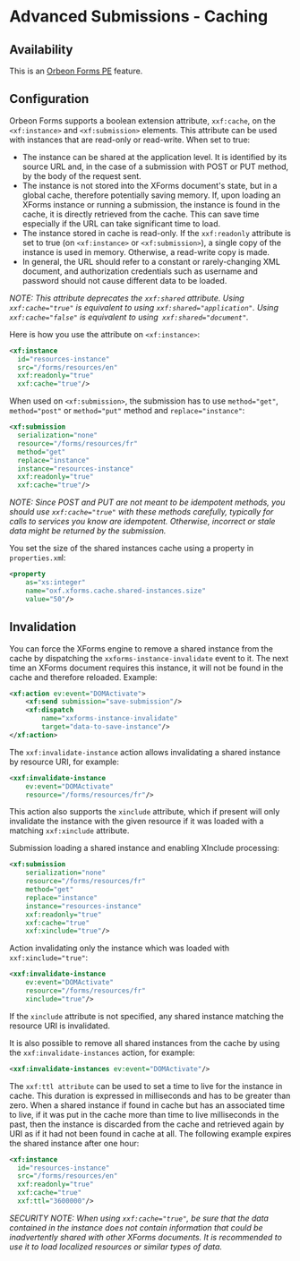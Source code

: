 # Advanced Submissions - Caching

<!-- toc -->

## Availability

This is an [Orbeon Forms PE](http://www.orbeon.com/download) feature.

## Configuration

Orbeon Forms supports a boolean extension attribute, `xxf:cache`, on the `<xf:instance>` and `<xf:submission>` elements. This attribute can be used with instances that are read-only or read-write. When set to true:

* The instance can be shared at the application level. It is identified by its source URL and, in the case of a submission with POST or PUT method, by the body of the request sent.
* The instance is not stored into the XForms document's state, but in a global cache, therefore potentially saving memory. If, upon loading an XForms instance or running a submission, the instance is found in the cache, it is directly retrieved from the cache. This can save time especially if the URL can take significant time to load.
* The instance stored in cache is read-only. If the `xxf:readonly` attribute is set to true (on `<xf:instance>` or `<xf:submission>`), a single copy of the instance is used in memory. Otherwise, a read-write copy is made.
* In general, the URL should refer to a constant or rarely-changing XML document, and authorization credentials such as username and password should not cause different data to be loaded.

_NOTE: This attribute deprecates the `xxf:shared` attribute. Using `xxf:cache="true"` is equivalent to using `xxf:shared="application"`. Using `xxf:cache="false"` is equivalent to using` xxf:shared="document"`._

Here is how you use the attribute on `<xf:instance>`:

```xml
<xf:instance
  id="resources-instance"
  src="/forms/resources/en"
  xxf:readonly="true"
  xxf:cache="true"/>
```

When used on `<xf:submission>`, the submission has to use `method="get"`, `method="post"` or `method="put"` method and `replace="instance"`:

```xml
<xf:submission
  serialization="none"
  resource="/forms/resources/fr"
  method="get"
  replace="instance"
  instance="resources-instance"
  xxf:readonly="true"
  xxf:cache="true"/>
```

_NOTE: Since POST and PUT are not meant to be idempotent methods, you should use `xxf:cache="true"` with these methods carefully, typically for calls to services you know are idempotent. Otherwise, incorrect or stale data might be returned by the submission._

You set the size of the shared instances cache using a property in `properties.xm`l:

```xml
<property 
    as="xs:integer" 
    name="oxf.xforms.cache.shared-instances.size" 
    value="50"/>
```

## Invalidation

You can force the XForms engine to remove a shared instance from the cache by dispatching the `xxforms-instance-invalidate` event to it. The next time an XForms document requires this instance, it will not be found in the cache and therefore reloaded. Example:

```xml
<xf:action ev:event="DOMActivate">
    <xf:send submission="save-submission"/>
    <xf:dispatch 
        name="xxforms-instance-invalidate" 
        target="data-to-save-instance"/>
</xf:action>
```

The `xxf:invalidate-instance` action allows invalidating a shared instance by resource URI, for example:

```xml
<xxf:invalidate-instance 
    ev:event="DOMActivate" 
    resource="/forms/resources/fr"/>
```

This action also supports the `xinclude` attribute, which if present will only invalidate the instance with the given resource if it was loaded with a matching `xxf:xinclude` attribute.

Submission loading a shared instance and enabling XInclude processing:

```xml
<xf:submission
    serialization="none" 
    resource="/forms/resources/fr"
    method="get"
    replace="instance" 
    instance="resources-instance"
    xxf:readonly="true" 
    xxf:cache="true" 
    xxf:xinclude="true"/>
```

Action invalidating only the instance which was loaded with `xxf:xinclude="true"`:

```xml
<xxf:invalidate-instance 
    ev:event="DOMActivate" 
    resource="/forms/resources/fr" 
    xinclude="true"/>
```

If the `xinclude` attribute is not specified, any shared instance matching the resource URI is invalidated.

It is also possible to remove all shared instances from the cache by using the `xxf:invalidate-instances` action, for example:

```xml
<xxf:invalidate-instances ev:event="DOMActivate"/>
```

The `xxf:ttl attribute` can be used to set a time to live for the instance in cache. This duration is expressed in milliseconds and has to be greater than zero. When a shared instance if found in cache but has an associated time to live, if it was put in the cache more than time to live milliseconds in the past, then the instance is discarded from the cache and retrieved again by URI as if it had not been found in cache at all. The following example expires the shared instance after one hour:

```xml
<xf:instance
  id="resources-instance"
  src="/forms/resources/en"
  xxf:readonly="true"
  xxf:cache="true"
  xxf:ttl="3600000"/>
```

_SECURITY NOTE: When using `xxf:cache="true"`, be sure that the data contained in the instance does not contain information that could be inadvertently shared with other XForms documents. It is recommended to use it to load localized resources or similar types of data._
